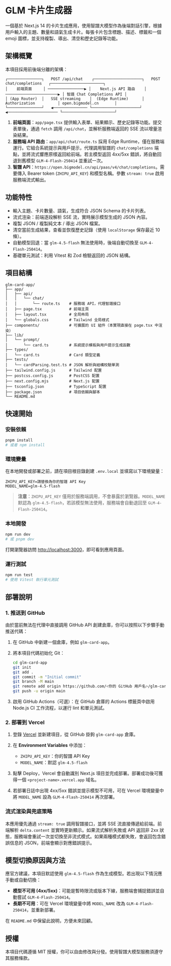 # GLM 卡片生成器

一個基於 Next.js 14 的卡片生成應用，使用智譜大模型作為後端對話引擎，根據用戶輸入的主題、數量和語氣生成卡片。每張卡片包含標題、描述、標籤和一個 emoji 圖標，並支持複製、導出、清空和歷史記錄等功能。

## 架構概覽

本項目採用前後端分離的架構：

```
┌───────────────┐   POST /api/chat    ┌─────────────────────┐   POST chat/completions   ┌───────────────────────┐
│    前端頁面     │ ────────────────▶ │    Next.js API 路由    │ ───────────────────────▶ │ 智譜 Chat Completions API │
│ (App Router)  │   SSE streaming    │  (Edge Runtime)      │   Authorization          │ open.bigmodel.cn       │
└───────────────┘   ◀─────────────── └─────────────────────┘   ◀────────────────────── └───────────────────────┘
```

1. **前端頁面**：`app/page.tsx` 提供輸入表單、結果顯示、歷史記錄等功能。提交表單後，通過 `fetch` 調用 `/api/chat`，並解析服務端返回的 SSE 流以增量渲染結果。
2. **服務端 API 路由**：`app/api/chat/route.ts` 採用 Edge Runtime，僅在服務端運行。它組合系統提示與用戶提示，代理調用智譜的 `chat/completions` 端點，並將流式響應原樣返回給前端。若主模型返回 4xx/5xx 錯誤，將自動回退到舊模型 `GLM-4-Flash-250414` 並重試一次。
3. **智譜 API**：`https://open.bigmodel.cn/api/paas/v4/chat/completions`。需要傳入 Bearer token (`ZHIPU_API_KEY`) 和模型名稱。參數 `stream: true` 啟用服務端流式輸出。

## 功能特性

- 輸入主題、卡片數量、語氣，生成符合 JSON Schema 的卡片列表。
- 流式渲染：前端逐段解析 SSE 流，實時展示模型生成的 JSON 內容。
- 複製 JSON / 複製純文本 / 導出 JSON 檔案。
- 清空當前生成結果，查看並恢復歷史記錄（使用 `localStorage` 保存最近 10 條）。
- 自動模型回退：當 `glm-4.5-flash` 無法使用時，後端自動切換至 `GLM-4-Flash-250414`。
- 基礎單元測試：利用 Vitest 和 Zod 檢驗返回的 JSON 結構。

## 項目結構

```
glm-card-app/
├── app/
│   ├── api/
│   │   └── chat/
│   │       └── route.ts    # 服務端 API，代理智譜接口
│   ├── page.tsx            # 前端主頁
│   ├── layout.tsx          # 全局佈局
│   └── globals.css         # Tailwind 全局樣式
├── components/             # 可擴展的 UI 組件（本實現直接在 page.tsx 中渲染）
├── lib/
│   └── prompt/
│       └── card.ts         # 系統提示模板與用戶提示生成函數
├── types/
│   └── card.ts             # Card 類型定義
├── tests/
│   └── cardParsing.test.ts # JSON 解析與結構校驗單測
├── tailwind.config.js      # Tailwind 配置
├── postcss.config.js       # PostCSS 配置
├── next.config.mjs         # Next.js 配置
├── tsconfig.json           # TypeScript 配置
├── package.json            # 項目依賴與腳本
└── README.md
```

## 快速開始

### 安裝依賴

```bash
pnpm install
# 或者 npm install
```

### 環境變量

在本地開發或部署之前，請在項目根目錄創建 `.env.local` 並填寫以下環境變量：

```env
ZHIPU_API_KEY=請替換為你的智譜 API Key
MODEL_NAME=glm-4.5-flash
```

> **注意**：`ZHIPU_API_KEY` 僅用於服務端調用，不會暴露於瀏覽器。`MODEL_NAME` 默認為 `glm-4.5-flash`，若該模型無法使用，服務端會自動退回至 `GLM-4-Flash-250414`。

### 本地開發

```bash
npm run dev
# 或 pnpm dev
```

打開瀏覽器訪問 [http://localhost:3000](http://localhost:3000)，即可看到應用頁面。

### 運行測試

```bash
npm run test
# 使用 Vitest 執行單元測試
```

## 部署說明

### 1. 推送到 GitHub

由於當前無法在代理中直接調用 GitHub API 創建倉庫，你可以按照以下步驟手動推送代碼：

1. 在 GitHub 中新建一個倉庫，例如 `glm-card-app`。
2. 將本項目代碼初始化 Git：

   ```bash
   cd glm-card-app
   git init
   git add .
   git commit -m "Initial commit"
   git branch -M main
   git remote add origin https://github.com/<你的 GitHub 用戶名>/glm-card-app.git
   git push -u origin main
   ```

3. 啟用 GitHub Actions（可選）：在 GitHub 倉庫的 Actions 標籤頁中啟用 Node.js CI 工作流程，以運行 lint 和單元測試。

### 2. 部署到 Vercel

1. 登錄 [Vercel](https://vercel.com/) 並新建項目，從 GitHub 掛鉤 `glm-card-app` 倉庫。
2. 在 **Environment Variables** 中添加：

   - `ZHIPU_API_KEY`：你的智譜 API Key
   - `MODEL_NAME`：默認 `glm-4.5-flash`

3. 點擊 Deploy，Vercel 會自動識別 Next.js 項目並完成部署。部署成功後可獲得一個 `<project-name>.vercel.app` 域名。
4. 若部署日誌中出現 4xx/5xx 錯誤並提示模型不可用，可在 Vercel 環境變量中將 `MODEL_NAME` 設為 `GLM-4-Flash-250414` 再次部署。

### 流式渲染與兜底策略

本應用優先通過 `stream: true` 調用智譜接口，並將 SSE 流直接傳遞給前端。前端解析 `delta.content` 並實時更新顯示。如果流式解析失敗或 API 返回非 2xx 狀態，服務端會重試一次並切換至非流式模式。如果兩種模式都失敗，會返回包含錯誤信息的 JSON，前端會顯示對應錯誤提示。

## 模型切換原因與方法

應官方建議，本項目默認使用 `glm-4.5-flash` 作為生成模型。若出現以下情況應手動或自動切換：

- **模型不可用 (4xx/5xx)**：可能是暫時限流或版本下線，服務端會捕捉錯誤並自動嘗試 `GLM-4-Flash-250414`。
- **長期不可用**：可在 Vercel 環境變量中將 `MODEL_NAME` 改為 `GLM-4-Flash-250414`，並重新部署。

在 `README.md` 中保留此說明，方便未來回顧。

## 授權

本項目代碼遵循 MIT 授權，你可以自由修改與分發。使用智譜大模型服務須遵守其服務條款。